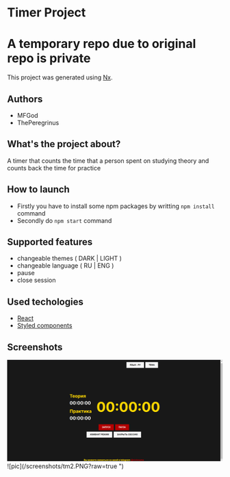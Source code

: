 # Timer Project
# A temporary repo due to original repo is private
This project was generated using [Nx](https://nx.dev).


## Authors
- MFGod
- ThePeregrinus

## What's the project about?
A timer that counts the time that a person spent on studying theory and counts back the time for practice

## How to launch
- Firstly you have to install some npm packages by writting `npm install` command
- Secondly do `npm start` command 

## Supported features
- changeable themes ( DARK | LIGHT )
- changeable language ( RU | ENG )
- pause 
- close session

## Used techologies
- [React](https://react.dev/) 
- [Styled components](https://styled-components.com/)

## Screenshots 
![pic](/screenshots/tm1.PNG/?raw=true "")
![pic](/screenshots/tm2.PNG?raw=true ")
